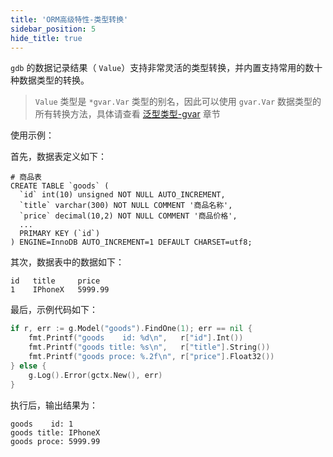 ```yaml
---
title: 'ORM高级特性-类型转换'
sidebar_position: 5
hide_title: true
---
```


`gdb` 的数据记录结果（ `Value`）支持非常灵活的类型转换，并内置支持常用的数十种数据类型的转换。

> `Value` 类型是 `*gvar.Var` 类型的别名，因此可以使用 `gvar.Var` 数据类型的所有转换方法，具体请查看 [泛型类型-gvar](../../../组件列表/数据结构/泛型类型-gvar/泛型类型-gvar.md) 章节

使用示例：

首先，数据表定义如下：

```
# 商品表
CREATE TABLE `goods` (
  `id` int(10) unsigned NOT NULL AUTO_INCREMENT,
  `title` varchar(300) NOT NULL COMMENT '商品名称',
  `price` decimal(10,2) NOT NULL COMMENT '商品价格',
  ...
  PRIMARY KEY (`id`)
) ENGINE=InnoDB AUTO_INCREMENT=1 DEFAULT CHARSET=utf8;
```

其次，数据表中的数据如下：

```
id   title     price
1    IPhoneX   5999.99
```

最后，示例代码如下：

```go
if r, err := g.Model("goods").FindOne(1); err == nil {
    fmt.Printf("goods    id: %d\n",   r["id"].Int())
    fmt.Printf("goods title: %s\n",   r["title"].String())
    fmt.Printf("goods proce: %.2f\n", r["price"].Float32())
} else {
    g.Log().Error(gctx.New(), err)
}
```

执行后，输出结果为：

```
goods    id: 1
goods title: IPhoneX
goods proce: 5999.99
```